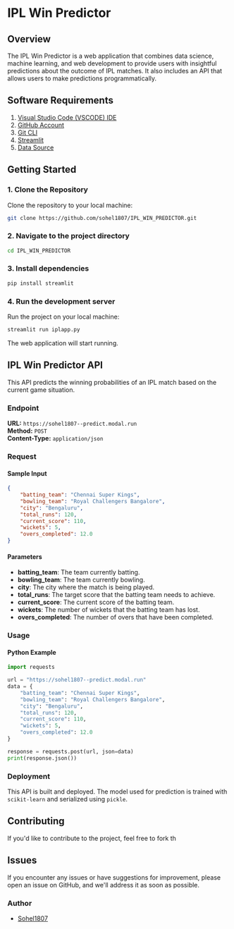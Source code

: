 # IPL Win Predictor

## Overview
The IPL Win Predictor is a web application that combines data science, machine learning, and web development to provide users with insightful predictions about the outcome of IPL matches. It also includes an API that allows users to make predictions programmatically.

## Software Requirements
1. [Visual Studio Code (VSCODE) IDE](https://code.visualstudio.com/)
2. [GitHub Account](https://github.com/)
3. [Git CLI](https://git-scm.com/downloads)
4. [Streamlit](https://streamlit.io/cloud)
5. [Data Source](https://www.kaggle.com/)

## Getting Started

### 1. Clone the Repository
Clone the repository to your local machine:

```bash
git clone https://github.com/sohel1807/IPL_WIN_PREDICTOR.git
```

### 2. Navigate to the project directory
```bash
cd IPL_WIN_PREDICTOR
```

### 3. Install dependencies
```bash
pip install streamlit
```

### 4. Run the development server
Run the project on your local machine:
```bash
streamlit run iplapp.py
```

The web application will start running.

## IPL Win Predictor API

This API predicts the winning probabilities of an IPL match based on the current game situation.

### Endpoint
**URL:** `https://sohel1807--predict.modal.run`  
**Method:** `POST`  
**Content-Type:** `application/json`

### Request

#### Sample Input
```json
{
    "batting_team": "Chennai Super Kings",
    "bowling_team": "Royal Challengers Bangalore",
    "city": "Bengaluru",
    "total_runs": 120,
    "current_score": 110,
    "wickets": 5,
    "overs_completed": 12.0
}
```

#### Parameters
- **batting_team**: The team currently batting.
- **bowling_team**: The team currently bowling.
- **city**: The city where the match is being played.
- **total_runs**: The target score that the batting team needs to achieve.
- **current_score**: The current score of the batting team.
- **wickets**: The number of wickets that the batting team has lost.
- **overs_completed**: The number of overs that have been completed.

### Usage

#### Python Example
```python
import requests

url = "https://sohel1807--predict.modal.run"
data = {
    "batting_team": "Chennai Super Kings",
    "bowling_team": "Royal Challengers Bangalore",
    "city": "Bengaluru",
    "total_runs": 120,
    "current_score": 110,
    "wickets": 5,
    "overs_completed": 12.0
}

response = requests.post(url, json=data)
print(response.json())
```

### Deployment
This API is built and deployed. The model used for prediction is trained with `scikit-learn` and serialized using `pickle`.

## Contributing
If you'd like to contribute to the project, feel free to fork th
## Issues
If you encounter any issues or have suggestions for improvement, please open an issue on GitHub, and we'll address it as soon as possible.

### Author
- [Sohel1807](https://github.com/sohel1807)
